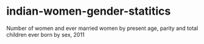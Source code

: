 # indian-women-gender-statitics
Number of women and ever married women by present age, parity and total children ever born by sex, 2011
